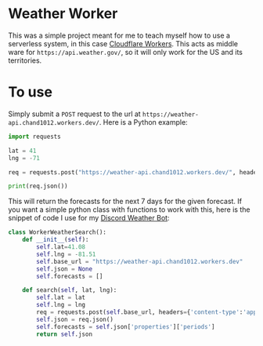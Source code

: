 # Weather Worker

This was a simple project meant for me to teach myself how to use a serverless system, in this case [Cloudflare Workers](https://workers.cloudflare.com/). This acts as middle ware for `https://api.weather.gov/`, so it will only work for the US and its territories.

# To use

Simply submit a `POST` request to the url at `https://weather-api.chand1012.workers.dev/`. Here is a Python example:

```Python
import requests

lat = 41
lng = -71

req = requests.post("https://weather-api.chand1012.workers.dev/", headers={'content-type':'application/json'}, json={'lat':lat, 'lng':lng})

print(req.json())
```

This will return the forecasts for the next 7 days for the given forecast. If you want a simple python class with functions to work with this, here is the snippet of code I use for my [Discord Weather Bot]():

```Python
class WorkerWeatherSearch():
    def __init__(self):
        self.lat=41.08
        self.lng = -81.51
        self.base_url = "https://weather-api.chand1012.workers.dev"
        self.json = None
        self.forecasts = []

    def search(self, lat, lng):
        self.lat = lat
        self.lng = lng
        req = requests.post(self.base_url, headers={'content-type':'application/json'}, json={'lat':lat, 'lng':lng})
        self.json = req.json()
        self.forecasts = self.json['properties']['periods']
        return self.json
```

